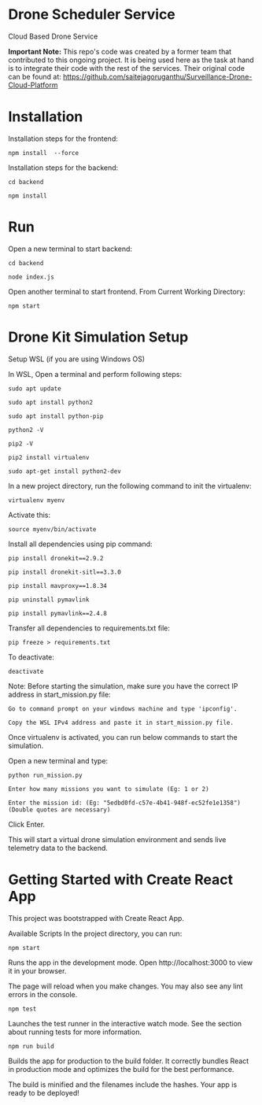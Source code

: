# Drone Scheduler Service
Cloud Based Drone Service

**Important Note:**
This repo's code was created by a former team that contributed to this ongoing project.
It is being used here as the task at hand is to integrate their code with the rest of the services.
Their original code can be found at: https://github.com/saitejagoruganthu/Surveillance-Drone-Cloud-Platform


# Installation

Installation steps for the frontend:

	npm install  --force 

Installation steps for the backend:

	cd backend  

	npm install


# Run
Open a new terminal to start backend:

	cd backend  

	node index.js  


Open another terminal to start frontend. From Current Working Directory:

	npm start  

# Drone Kit Simulation Setup

Setup WSL (if you are using Windows OS)

In WSL, Open a terminal and perform following steps:

	sudo apt update
	
	sudo apt install python2
	
	sudo apt install python-pip
	
	python2 -V
	
	pip2 -V
	
	pip2 install virtualenv
	
	sudo apt-get install python2-dev

In a new project directory, run the following command to init the virtualenv:

	virtualenv myenv

Activate this:

	source myenv/bin/activate

Install all dependencies using pip command:

	pip install dronekit==2.9.2
	
	pip install dronekit-sitl==3.3.0
	
	pip install mavproxy==1.8.34
	
	pip uninstall pymavlink
	
	pip install pymavlink==2.4.8
	

Transfer all dependencies to requirements.txt file:

	pip freeze > requirements.txt

To deactivate:

	deactivate

Note: Before starting the simulation, make sure you have the correct IP address in start_mission.py file:

	Go to command prompt on your windows machine and type 'ipconfig'.
	
	Copy the WSL IPv4 address and paste it in start_mission.py file.

Once virtualenv is activated, you can run below commands to start the simulation.

Open a new terminal and type:

	python run_mission.py
	
	Enter how many missions you want to simulate (Eg: 1 or 2)
	
	Enter the mission id: (Eg: "5edbd0fd-c57e-4b41-948f-ec52fe1e1358") (Double quotes are necessary)
	
Click Enter.
	
This will start a virtual drone simulation environment and sends live telemetry data to the backend.

# Getting Started with Create React App
This project was bootstrapped with Create React App.

Available Scripts
In the project directory, you can run:

	npm start
Runs the app in the development mode.
Open http://localhost:3000 to view it in your browser.

The page will reload when you make changes.
You may also see any lint errors in the console.

	npm test
Launches the test runner in the interactive watch mode.
See the section about running tests for more information.

	npm run build
Builds the app for production to the build folder.
It correctly bundles React in production mode and optimizes the build for the best performance.

The build is minified and the filenames include the hashes.
Your app is ready to be deployed!
